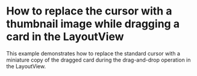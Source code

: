 # How to replace the cursor with a thumbnail image while dragging a card in the LayoutView


<p>This example demonstrates how to replace the standard cursor with a miniature copy of the dragged card during the drag-and-drop operation in the LayoutView.</p>

<br/>


